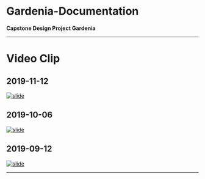 # Gardenia-Documentation
**Capstone Design Project Gardenia**

------
# Video Clip

## 2019-11-12
[![slide](https://img.youtube.com/vi/wjBSWE8xi0E/0.jpg)](https://youtu.be/wjBSWE8xi0E)

## 2019-10-06
[![slide](https://img.youtube.com/vi/MKM18IDamlU/0.jpg)](https://youtu.be/MKM18IDamlU)

## 2019-09-12
[![slide](https://img.youtube.com/vi/j4wtSjwIoLg/0.jpg)](https://youtu.be/j4wtSjwIoLg)

------
